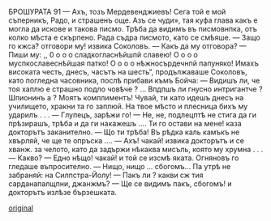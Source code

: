 ﻿БРОШУРАТА
91
— Ахъ, тозъ Мердевенджиевъ! Сега той е мой съперникъ, Радо, и страшенъ още. Азъ се чуди», тая куфа глава какъ е могла да искове и такова писмо. Трѣба да видимъ въ писмовнпка, отъ колко мѣста е скърпено.
Рада съдра писмото, като се смѣяше.
— Защо го кжса? отговори му! извика Соколовъ.
— Какъ да му отговора?
— Пиши му: ,, 0 о о о сладкогласнѣйшпй славею! О о о о муспкославеснѣйшая патко! О о о о нѣжносърдечнпй папуняко! Имахъ високата честь, днесъ, часътъ на шесть“, продължаваше Соколовъ, като погледна часовника, послѣ прибави къмъ Бойча:
— Видишъ ли, че тоя хаплю е страшно подло човѣче ? ... Впдпшъ ли гнусно интригантче ? Шпионинъ а ? Моятъ комплиментъ! Чувай, ти като идешъ днесъ на училището, хракни та го заплюй. На твое мѣсто и плесница бихъ му ударилъ . . .
— Глупецъ, зарѣжи го!
— Не, не, подлецптѣ не стига да ги прѣзирашъ, трѣба и да ги накажешъ .... Ти го остави на мене! каза докторътъ заканително.
— Що ти трѣба! Въ рѣдка каль камъкъ не хвърляй, че ще те опръска ....
— Ахъ! чакай! извика докторътъ и се хванж. за челото, като да задържи нѣкаква мисъль, която му хрумна . . .
— Какво?
— Едно нѣщо! чакай! и той се изсмѣ яката.
Огняновъ го гледаше въпросително.
— Нищо, нищо ... сбогомъ... Па утрѣ не забраняй: на Силпстра-Йолу!
— Пакъ ли ? какви сж тия сарданапалщпни, джанжмъ?
— Ще се видимъ пакъ, сбогомъ! и докторътъ излѣзе бързешката.

[original](images/108.jpg)